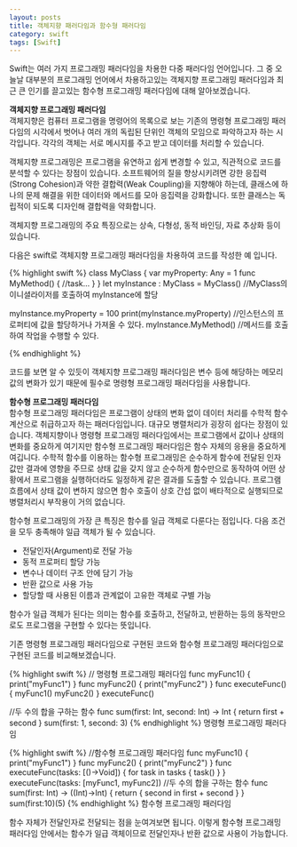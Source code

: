 ```yaml
---
layout: posts
title: 객체지향 패러다임과 함수형 패러다임
category: swift
tags: [Swift]
---
```


Swift는 여러 가지 프로그래밍 패러다임을 차용한 다중 패러다임 언어입니다.
그 중 오늘날 대부분의 프로그래밍 언어에서 차용하고있는 객체지향 프로그래밍 패러다임과
최근 큰 인기를 끌고있는 함수형 프로그래밍 패러다임에 대해 알아보겠습니다.


**객체지향 프로그래밍 패러다임**  
객체지향은 컴퓨터 프로그램을 명령어의 목록으로 보는 기존의 명령형 프로그래밍 패러다임의 시각에서 벗어나
여러 개의 독립된 단위인 객체의 모임으로 파악하고자 하는 시각입니다. 각각의 객체는 서로 메시지를 주고
받고 데이터를 처리할 수 있습니다.

객체지향 프로그래밍은 프로그램을 유연하고 쉽게 변경할 수 있고, 직관적으로 코드를 분석할 수 있다는 장점이 있습니다.
소프트웨어의 질을 향상시키려면 강한 응집력(Strong Cohesion)과 약한 결합력(Weak Coupling)을 지향해야 하는데,
클래스에 하나의 문제 해결을 위한 데이터와 메서드를 모아 응집력을 강화합니다. 또한 클래스는 독립적이 되도록
디자인해 결합력을 약화합니다.

객체지향 프로그래밍의 주요 특징으로는 상속, 다형성, 동적 바인딩, 자료 추상화 등이 있습니다.

다음은 swift로 객체지향 프로그래밍 패러다임을 차용하여 코드를 작성한 예 입니다.

{% highlight swift %}
class MyClass {
    var myProperty: Any = 1
    func MyMethod() {
        //task...
    }
}
let myInstance : MyClass = MyClass()
//MyClass의 이니셜라이저를 호출하여 myInstance에 할당

myInstance.myProperty = 100
print(myInstance.myProperty)
//인스턴스의 프로퍼티에 값을 할당하거나 가져올 수 있다.
myInstance.MyMethod()
//메서드를 호출하여 작업을 수행할 수 있다.

{% endhighlight %}

코드를 보면 알 수 있듯이 객체지향 프로그래밍 패러다임은 
변수 등에 해당하는 메모리 값의 변화가 있기 때문에
필수로 명령형 프로그래밍 패러다임을 사용합니다.  

**함수형 프로그래밍 패러다임**  
함수형 프로그래밍 패러다임은 프로그램이 상태의 변화 없이 데이터 처리를 수학적 함수 계산으로 취급하고자 하는 패러다임입니다.
대규모 병렬처리가 굉장히 쉽다는 장점이 있습니다.
객체지향이나 명령형 프로그래밍 패러다임에서는 프로그램에서 값이나 상태의 변화를 중요하게 여기지만
함수형 프로그래밍 패러다임은 함수 자체의 응용을 중요하게 여깁니다.
수학적 함수를 이용하는 함수형 프로그래밍은 순수하게 함수에 전달된 인자 값만 결과에 영향을 주므로
상태 값을 갖지 않고 순수하게 함수만으로 동작하여 어떤 상황에서 프로그램을 실행하더라도 
일정하게 같은 결과를 도출할 수 있습니다. 프로그램 흐름에서 상태 값이 변하지 않으면
함수 호출이 상호 간섭 없이 배타적으로 실행되므로 병렬처리시 부작용이 거의 없습니다.  

함수형 프로그래밍의 가장 큰 특징은 함수를 일급 객체로 다룬다는 점입니다.
다음 조건을 모두 충족해야 일급 객체가 될 수 있습니다.

* 전달인자(Argument)로 전달 가능
* 동적 프로퍼티 할당 가능
* 변수나 데이터 구조 안에 담기 가능
* 반환 값으로 사용 가능
* 할당할 때 사용된 이름과 관계없이 고유한 객체로 구별 가능  

함수가 일급 객체가 된다는 의미는 함수를 호출하고, 전달하고, 반환하는 등의 동작만으로도 프로그램을 구현할 수 있다는 뜻입니다.  

기존 명령형 프로그래밍 패러다임으로 구현된 코드와 함수형 프로그래밍 패러다임으로 구현된 코드를 비교해보겠습니다.  


{% highlight swift %}
// 명령형 프로그래밍 패러다임
func myFunc1() {
    print("myFunc1")
}
func myFunc2() {
    print("myFunc2")
}
func executeFunc() {
    myFunc1()
    myFunc2()
}
executeFunc()

//두 수의 합을 구하는 함수
func sum(first: Int, second: Int) -> Int {
    return first + second
}
sum(first: 1, second: 3)
{% endhighlight %}
명령형 프로그래밍 패러다임  

{% highlight swift %}
//함수형 프로그래밍 패러다임
func myFunc1() {
    print("myFunc1")
}
func myFunc2() {
    print("myFunc2")
}
func executeFunc(tasks: [()->Void]) {
    for task in tasks {
        task()
    }
}
executeFunc(tasks: [myFunc1, myFunc2])
//두 수의 합을 구하는 함수
func sum(first: Int) -> ((Int)->Int) {
    return { second in first + second }
}
sum(first:10)(5)
{% endhighlight %}
함수형 프로그래밍 패러다임  


함수 자체가 전달인자로 전달되는 점을 눈여겨보면 됩니다.
이렇게 함수형 프로그래밍 패러다임 안에서는 함수가 일급 객체이므로 전달인자나 반환 값으로 사용이 가능합니다.
